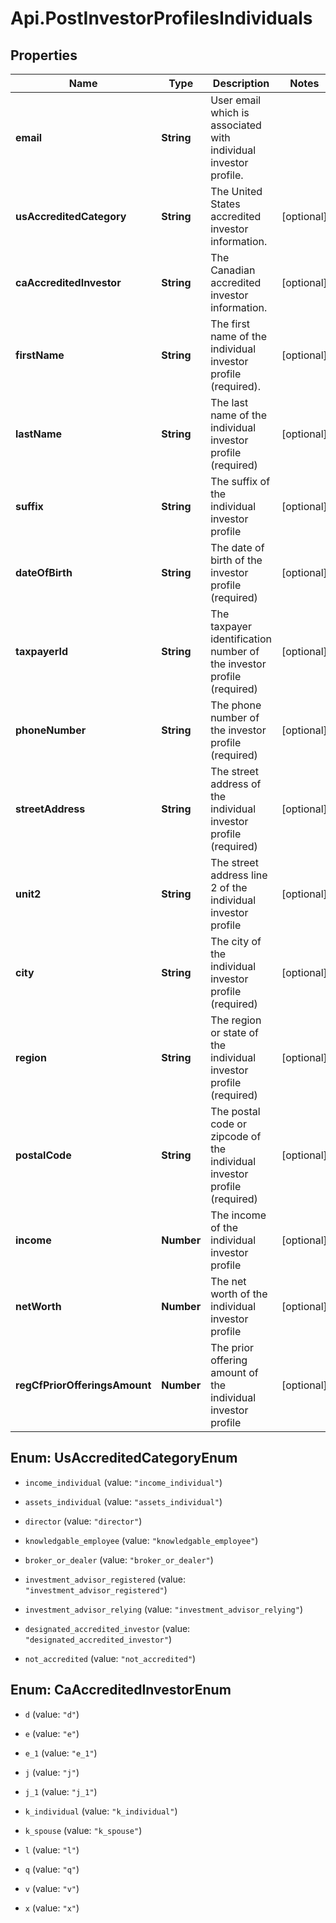 # Api.PostInvestorProfilesIndividuals

## Properties

Name | Type | Description | Notes
------------ | ------------- | ------------- | -------------
**email** | **String** | User email which is associated with individual investor profile. | 
**usAccreditedCategory** | **String** | The United States accredited investor information. | [optional] 
**caAccreditedInvestor** | **String** | The Canadian accredited investor information. | [optional] 
**firstName** | **String** | The first name of the individual investor profile (required). | [optional] 
**lastName** | **String** | The last name of the individual investor profile (required) | [optional] 
**suffix** | **String** | The suffix of the individual investor profile | [optional] 
**dateOfBirth** | **String** | The date of birth of the investor profile (required) | [optional] 
**taxpayerId** | **String** | The taxpayer identification number of the investor profile (required) | [optional] 
**phoneNumber** | **String** | The phone number of the investor profile (required) | [optional] 
**streetAddress** | **String** | The street address of the individual investor profile (required) | [optional] 
**unit2** | **String** | The street address line 2 of the individual investor profile | [optional] 
**city** | **String** | The city of the individual investor profile (required) | [optional] 
**region** | **String** | The region or state of the individual investor profile (required) | [optional] 
**postalCode** | **String** | The postal code or zipcode of the individual investor profile (required) | [optional] 
**income** | **Number** | The income of the individual investor profile | [optional] 
**netWorth** | **Number** | The net worth of the individual investor profile | [optional] 
**regCfPriorOfferingsAmount** | **Number** | The prior offering amount of the individual investor profile | [optional] 



## Enum: UsAccreditedCategoryEnum


* `income_individual` (value: `"income_individual"`)

* `assets_individual` (value: `"assets_individual"`)

* `director` (value: `"director"`)

* `knowledgable_employee` (value: `"knowledgable_employee"`)

* `broker_or_dealer` (value: `"broker_or_dealer"`)

* `investment_advisor_registered` (value: `"investment_advisor_registered"`)

* `investment_advisor_relying` (value: `"investment_advisor_relying"`)

* `designated_accredited_investor` (value: `"designated_accredited_investor"`)

* `not_accredited` (value: `"not_accredited"`)





## Enum: CaAccreditedInvestorEnum


* `d` (value: `"d"`)

* `e` (value: `"e"`)

* `e_1` (value: `"e_1"`)

* `j` (value: `"j"`)

* `j_1` (value: `"j_1"`)

* `k_individual` (value: `"k_individual"`)

* `k_spouse` (value: `"k_spouse"`)

* `l` (value: `"l"`)

* `q` (value: `"q"`)

* `v` (value: `"v"`)

* `x` (value: `"x"`)




